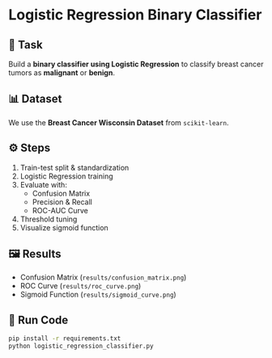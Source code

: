 # Logistic Regression Binary Classifier

## 📌 Task
Build a **binary classifier using Logistic Regression** to classify breast cancer tumors as **malignant** or **benign**.

## 📊 Dataset
We use the **Breast Cancer Wisconsin Dataset** from `scikit-learn`.

## ⚙️ Steps
1. Train-test split & standardization
2. Logistic Regression training
3. Evaluate with:
   - Confusion Matrix
   - Precision & Recall
   - ROC-AUC Curve
4. Threshold tuning
5. Visualize sigmoid function

## 🖼️ Results
- Confusion Matrix (`results/confusion_matrix.png`)
- ROC Curve (`results/roc_curve.png`)
- Sigmoid Function (`results/sigmoid_curve.png`)

## 🚀 Run Code
```bash
pip install -r requirements.txt
python logistic_regression_classifier.py
